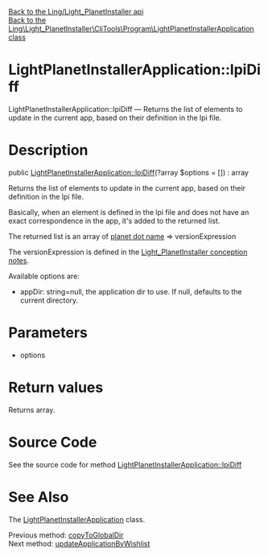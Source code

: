 [Back to the Ling/Light_PlanetInstaller api](https://github.com/lingtalfi/Light_PlanetInstaller/blob/master/doc/api/Ling/Light_PlanetInstaller.md)<br>
[Back to the Ling\Light_PlanetInstaller\CliTools\Program\LightPlanetInstallerApplication class](https://github.com/lingtalfi/Light_PlanetInstaller/blob/master/doc/api/Ling/Light_PlanetInstaller/CliTools/Program/LightPlanetInstallerApplication.md)


LightPlanetInstallerApplication::lpiDiff
================



LightPlanetInstallerApplication::lpiDiff — Returns the list of elements to update in the current app, based on their definition in the lpi file.




Description
================


public [LightPlanetInstallerApplication::lpiDiff](https://github.com/lingtalfi/Light_PlanetInstaller/blob/master/doc/api/Ling/Light_PlanetInstaller/CliTools/Program/LightPlanetInstallerApplication/lpiDiff.md)(?array $options = []) : array




Returns the list of elements to update in the current app, based on their definition in the lpi file.

Basically, when an element is defined in the lpi file and does not have an exact correspondence in the app, it's added to the returned list.

The returned list is an array of [planet dot name](https://github.com/karayabin/universe-snapshot#the-planet-dot-name) => versionExpression

The versionExpression is defined in the [Light_PlanetInstaller conception notes](https://github.com/lingtalfi/Light_PlanetInstaller/blob/master/doc/pages/conception-notes.md).

Available options are:
- appDir: string=null, the application dir to use. If null, defaults to the current directory.




Parameters
================


- options

    


Return values
================

Returns array.








Source Code
===========
See the source code for method [LightPlanetInstallerApplication::lpiDiff](https://github.com/lingtalfi/Light_PlanetInstaller/blob/master/CliTools/Program/LightPlanetInstallerApplication.php#L379-L462)


See Also
================

The [LightPlanetInstallerApplication](https://github.com/lingtalfi/Light_PlanetInstaller/blob/master/doc/api/Ling/Light_PlanetInstaller/CliTools/Program/LightPlanetInstallerApplication.md) class.

Previous method: [copyToGlobalDir](https://github.com/lingtalfi/Light_PlanetInstaller/blob/master/doc/api/Ling/Light_PlanetInstaller/CliTools/Program/LightPlanetInstallerApplication/copyToGlobalDir.md)<br>Next method: [updateApplicationByWishlist](https://github.com/lingtalfi/Light_PlanetInstaller/blob/master/doc/api/Ling/Light_PlanetInstaller/CliTools/Program/LightPlanetInstallerApplication/updateApplicationByWishlist.md)<br>

